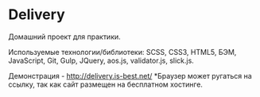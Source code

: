 # Delivery

Домашний проект для практики.

Используемые технологии/библиотеки: SCSS, CSS3, HTML5, БЭМ, JavaScript, Git, Gulp, JQuery, aos.js, validator.js, slick.js.

Демонстрация - http://delivery.is-best.net/
*Браузер может ругаться на ссылку, так как сайт размещен на бесплатном хостинге.
